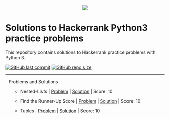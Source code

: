 <p align="center"><img src="https://i0.wp.com/gradsingames.com/wp-content/uploads/2016/05/856771_668224053197841_1943699009_o.png" ></p>

# Solutions to Hackerrank Python3 practice problems
This repository contains solutions to Hackerrank practice problems with Python 3.

[![GitHub last commit](https://img.shields.io/github/last-commit/christiangobin/hackerrank_py?style=plastic)](https://github.com/christiangobin/hackerrank_py)
[![GitHub repo size](https://img.shields.io/github/repo-size/christiangobin/hackerrank_py?style=plastic)](https://github.com/christiangobin/hackerrank_py)
<hr>
- Problems and Solutions
<ul>
  
  - Nested-Lists | [Problem](https://www.hackerrank.com/challenges/nested-list/problem) | [Solution](https://github.com/christiangobin/hackerrank_py/nested_list_soln.py) | Score: 10
  
  - Find the Runner-Up Score | [Problem](https://www.hackerrank.com/challenges/find-second-maximum-number-in-a-list/problem) | [Solution](https://github.com/christiangobin/hackerrank_py/runner_up_soln.py) | Score: 10
  
  - Tuples | [Problem](https://www.hackerrank.com/challenges/python-tuples/problem) | [Solution](https://github.com/christiangobin/hackerrank_py/tuples_soln.py) | Score: 10

</ul>

